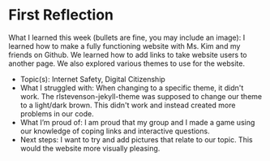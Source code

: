# First Reflection
What I learned this week (bullets are fine, you may include an image):
I learned how to make a fully functioning website with Ms. Kim and my friends on Github. We learned how to add links to take website users to another page. We also explored various themes to use for the website.
- Topic(s): Internet Safety, Digital Citizenship
- What I struggled with: When changing to a specific theme, it didn't work. The rlstevenson-jekyll-theme was supposed to change our theme to a light/dark brown. This didn't work and instead created more problems in our code.
- What I’m proud of: I am proud that my group and I made a game using our knowledge of coping links and interactive questions.
- Next steps: I want to try and add pictures that relate to our topic. This would the website more visually pleasing.
